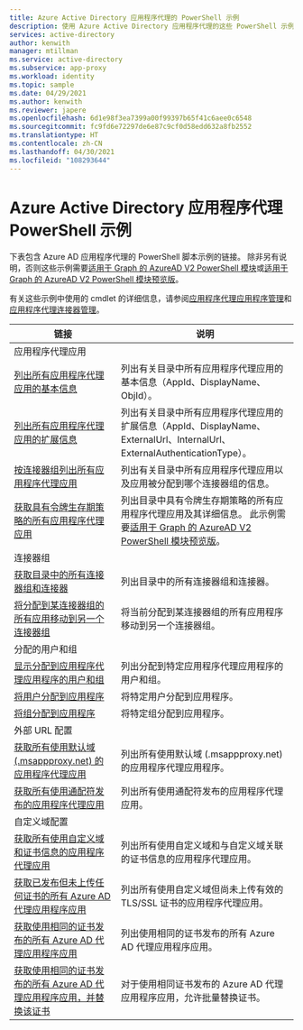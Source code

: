 ```yaml
---
title: Azure Active Directory 应用程序代理的 PowerShell 示例
description: 使用 Azure Active Directory 应用程序代理的这些 PowerShell 示例获取目录中应用程序代理应用和连接器的相关信息、将用户和组分配给应用，并获取证书信息。
services: active-directory
author: kenwith
manager: mtillman
ms.service: active-directory
ms.subservice: app-proxy
ms.workload: identity
ms.topic: sample
ms.date: 04/29/2021
ms.author: kenwith
ms.reviewer: japere
ms.openlocfilehash: 6d1e98f3ea7399a00f99397b65f41c6aee0c6548
ms.sourcegitcommit: fc9fd6e72297de6e87c9cf0d58edd632a8fb2552
ms.translationtype: HT
ms.contentlocale: zh-CN
ms.lasthandoff: 04/30/2021
ms.locfileid: "108293644"
---
```

# <a name="azure-active-directory-application-proxy-powershell-examples"></a>Azure Active Directory 应用程序代理 PowerShell 示例

下表包含 Azure AD 应用程序代理的 PowerShell 脚本示例的链接。 除非另有说明，否则这些示例需要[适用于 Graph 的 AzureAD V2 PowerShell 模块](/powershell/azure/active-directory/install-adv2)或[适用于 Graph 的 AzureAD V2 PowerShell 模块预览版](/powershell/azure/active-directory/install-adv2?view=azureadps-2.0-preview&preserve-view=true)。


有关这些示例中使用的 cmdlet 的详细信息，请参阅[应用程序代理应用程序管理](/powershell/module/azuread/#application_proxy_application_management)和[应用程序代理连接器管理](/powershell/module/azuread/#application_proxy_connector_management)。

| 链接 | 说明 |
|---|---|
|应用程序代理应用||
| [列出所有应用程序代理应用的基本信息](scripts/powershell-get-all-app-proxy-apps-basic.md) | 列出有关目录中所有应用程序代理应用的基本信息（AppId、DisplayName、ObjId）。 |
| [列出所有应用程序代理应用的扩展信息](scripts/powershell-get-all-app-proxy-apps-extended.md) | 列出有关目录中所有应用程序代理应用的扩展信息（AppId、DisplayName、ExternalUrl、InternalUrl、ExternalAuthenticationType）。  |
| [按连接器组列出所有应用程序代理应用](scripts/powershell-get-all-app-proxy-apps-by-connector-group.md) | 列出有关目录中所有应用程序代理应用以及应用被分配到哪个连接器组的信息。 |
| [获取具有令牌生存期策略的所有应用程序代理应用](scripts/powershell-get-all-app-proxy-apps-with-policy.md) | 列出目录中具有令牌生存期策略的所有应用程序代理应用及其详细信息。 此示例需要[适用于 Graph 的 AzureAD V2 PowerShell 模块预览版](/powershell/azure/active-directory/install-adv2?view=azureadps-2.0-preview&preserve-view=true)。 |
|连接器组||
| [获取目录中的所有连接器组和连接器](scripts/powershell-get-all-connectors.md) | 列出目录中的所有连接器组和连接器。 |
| [将分配到某连接器组的所有应用移动到另一个连接器组](scripts/powershell-move-all-apps-to-connector-group.md) | 将当前分配到某连接器组的所有应用程序移动到另一个连接器组。 |
|分配的用户和组||
| [显示分配到应用程序代理应用程序的用户和组](scripts/powershell-display-users-group-of-app.md) | 列出分配到特定应用程序代理应用程序的用户和组。 |
| [将用户分配到应用程序](scripts/powershell-assign-user-to-app.md) | 将特定用户分配到应用程序。 |
| [将组分配到应用程序](scripts/powershell-assign-group-to-app.md) | 将特定组分配到应用程序。 |
|外部 URL 配置||
| [获取所有使用默认域 (.msappproxy.net) 的应用程序代理应用](scripts/powershell-get-all-default-domain-apps.md)  | 列出所有使用默认域 (.msappproxy.net) 的应用程序代理应用程序。 |
| [获取所有使用通配符发布的应用程序代理应用](scripts/powershell-get-all-wildcard-apps.md) | 列出所有使用通配符发布的应用程序代理应用。 |
|自定义域配置||
| [获取所有使用自定义域和证书信息的应用程序代理应用](scripts/powershell-get-all-custom-domains-and-certs.md) | 列出所有使用自定义域和与自定义域关联的证书信息的应用程序代理应用。 |
| [获取已发布但未上传任何证书的所有 Azure AD 代理应用程序应用](scripts/powershell-get-all-custom-domain-no-cert.md) | 列出所有使用自定义域但尚未上传有效的 TLS/SSL 证书的应用程序代理应用。 |
| [获取使用相同的证书发布的所有 Azure AD 代理应用程序应用](scripts/powershell-get-custom-domain-identical-cert.md) | 列出使用相同的证书发布的所有 Azure AD 代理应用程序应用。 |
| [获取使用相同的证书发布的所有 Azure AD 代理应用程序应用，并替换该证书](scripts/powershell-get-custom-domain-replace-cert.md) | 对于使用相同证书发布的 Azure AD 代理应用程序应用，允许批量替换证书。 |

